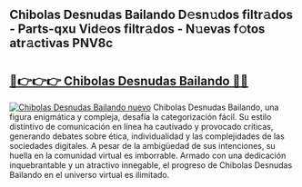 ## Chibolas Desnudas Bailando D𝚎sn𝚞dos filtr𝚊dos - Parts-qxu Vid𝚎os filtr𝚊dos - N𝚞evas f𝚘tos atr𝚊ctivas PNV8c

# <h2><a href="http://mbb0u2h.tromn.icu/?c=Chibolas+Desnudas+Bailando">🔗👉👉👉 Chibolas Desnudas Bailando 🔗🔗</a></h2>

[![Chibolas Desnudas Bailando nuevo](https://i.imgur.com/pEAQMta.gif)](http://mbb0u2h.tromn.icu/?c=Chibolas+Desnudas+Bailando)
Chibolas Desnudas Bailando, una figura enigmática y compleja, desafía la categorización fácil. Su estilo distintivo de comunicación en línea ha cautivado y provocado críticas, generando debates sobre ética, individualidad y las complejidades de las sociedades digitales. A pesar de la ambigüedad de sus intenciones, su huella en la comunidad virtual es imborrable. Armado con una dedicación inquebrantable y un atractivo innegable, el progreso de Chibolas Desnudas Bailando en el universo virtual es ilimitado.
